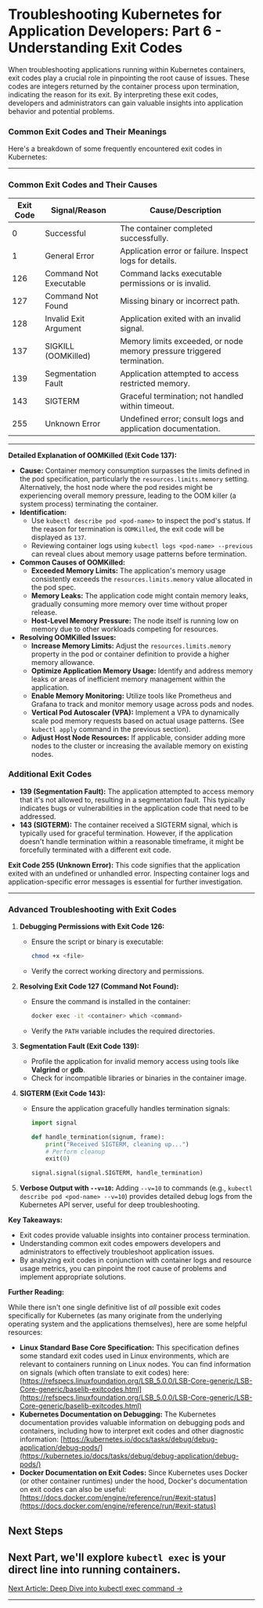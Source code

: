 # Troubleshooting Kubernetes for Application Developers: Part 6 - Understanding Exit Codes

When troubleshooting applications running within Kubernetes containers, exit codes play a crucial role in pinpointing the root cause of issues. These codes are integers returned by the container process upon termination, indicating the reason for its exit. By interpreting these exit codes, developers and administrators can gain valuable insights into application behavior and potential problems.

### Common Exit Codes and Their Meanings

Here's a breakdown of some frequently encountered exit codes in Kubernetes:

---

### **Common Exit Codes and Their Causes**

| Exit Code | Signal/Reason            | Cause/Description                                                                 |
|-----------|--------------------------|-----------------------------------------------------------------------------------|
| 0         | Successful               | The container completed successfully.                                            |
| 1         | General Error            | Application error or failure. Inspect logs for details.                          |
| 126       | Command Not Executable   | Command lacks executable permissions or is invalid.                              |
| 127       | Command Not Found        | Missing binary or incorrect path.                                                |
| 128       | Invalid Exit Argument    | Application exited with an invalid signal.                                       |
| 137       | SIGKILL (OOMKilled)      | Memory limits exceeded, or node memory pressure triggered termination.           |
| 139       | Segmentation Fault       | Application attempted to access restricted memory.                               |
| 143       | SIGTERM                  | Graceful termination; not handled within timeout.                                |
| 255       | Unknown Error            | Undefined error; consult logs and application documentation.                     |

---

**Detailed Explanation of OOMKilled (Exit Code 137):**

*   **Cause:** Container memory consumption surpasses the limits defined in the pod specification, particularly the `resources.limits.memory` setting. Alternatively, the host node where the pod resides might be experiencing overall memory pressure, leading to the OOM killer (a system process) terminating the container.
*   **Identification:**
    *   Use `kubectl describe pod <pod-name>` to inspect the pod's status. If the reason for termination is `OOMKilled`, the exit code will be displayed as `137`.
    *   Reviewing container logs using `kubectl logs <pod-name> --previous` can reveal clues about memory usage patterns before termination.
*   **Common Causes of OOMKilled:**
    *   **Exceeded Memory Limits:** The application's memory usage consistently exceeds the `resources.limits.memory` value allocated in the pod spec.
    *   **Memory Leaks:** The application code might contain memory leaks, gradually consuming more memory over time without proper release.
    *   **Host-Level Memory Pressure:** The node itself is running low on memory due to other workloads competing for resources.
*   **Resolving OOMKilled Issues:**
    *   **Increase Memory Limits:** Adjust the `resources.limits.memory` property in the pod or container definition to provide a higher memory allowance.
    *   **Optimize Application Memory Usage:** Identify and address memory leaks or areas of inefficient memory management within the application.
    *   **Enable Memory Monitoring:** Utilize tools like Prometheus and Grafana to track and monitor memory usage across pods and nodes.
    *   **Vertical Pod Autoscaler (VPA):** Implement a VPA to dynamically scale pod memory requests based on actual usage patterns. (See `kubectl apply` command in the previous section).
    *   **Adjust Host Node Resources:** If applicable, consider adding more nodes to the cluster or increasing the available memory on existing nodes.

### Additional Exit Codes

*   **139 (Segmentation Fault):** The application attempted to access memory that it's not allowed to, resulting in a segmentation fault. This typically indicates bugs or vulnerabilities in the application code that need to be addressed.
*   **143 (SIGTERM):** The container received a SIGTERM signal, which is typically used for graceful termination. However, if the application doesn't handle termination within a reasonable timeframe, it might be forcefully terminated with a different exit code.

**Exit Code 255 (Unknown Error):** This code signifies that the application exited with an undefined or unhandled error. Inspecting container logs and application-specific error messages is essential for further investigation.

---
### **Advanced Troubleshooting with Exit Codes**

1. **Debugging Permissions with Exit Code 126:**
   - Ensure the script or binary is executable:
     ```bash
     chmod +x <file>
     ```
   - Verify the correct working directory and permissions.

2. **Resolving Exit Code 127 (Command Not Found):**
   - Ensure the command is installed in the container:
     ```bash
     docker exec -it <container> which <command>
     ```
   - Verify the `PATH` variable includes the required directories.

3. **Segmentation Fault (Exit Code 139):**
   - Profile the application for invalid memory access using tools like **Valgrind** or **gdb**.
   - Check for incompatible libraries or binaries in the container image.

4. **SIGTERM (Exit Code 143):**
   - Ensure the application gracefully handles termination signals:
     ```python
     import signal

     def handle_termination(signum, frame):
         print("Received SIGTERM, cleaning up...")
         # Perform cleanup
         exit(0)

     signal.signal(signal.SIGTERM, handle_termination)
     ```

5. **Verbose Output with `--v=10`:**
   Adding `--v=10` to commands (e.g., `kubectl describe pod <pod-name> --v=10`) provides detailed debug logs from the Kubernetes API server, useful for deep troubleshooting.


**Key Takeaways:**

*   Exit codes provide valuable insights into container process termination.
*   Understanding common exit codes empowers developers and administrators to effectively troubleshoot application issues.
*   By analyzing exit codes in conjunction with container logs and resource usage metrics, you can pinpoint the root cause of problems and implement appropriate solutions.

**Further Reading:**

While there isn't one single definitive list of *all* possible exit codes specifically for Kubernetes (as many originate from the underlying operating system and the applications themselves), here are some helpful resources:

*   **Linux Standard Base Core Specification:** This specification defines some standard exit codes used in Linux environments, which are relevant to containers running on Linux nodes. You can find information on signals (which often translate to exit codes) here: [https://refspecs.linuxfoundation.org/LSB_5.0.0/LSB-Core-generic/LSB-Core-generic/baselib-exitcodes.html](https://refspecs.linuxfoundation.org/LSB_5.0.0/LSB-Core-generic/LSB-Core-generic/baselib-exitcodes.html)
*   **Kubernetes Documentation on Debugging:** The Kubernetes documentation provides valuable information on debugging pods and containers, including how to interpret exit codes and other diagnostic information: [https://kubernetes.io/docs/tasks/debug/debug-application/debug-pods/](https://kubernetes.io/docs/tasks/debug/debug-application/debug-pods/)
*   **Docker Documentation on Exit Codes:** Since Kubernetes uses Docker (or other container runtimes) under the hood, Docker's documentation on exit codes can also be useful: [https://docs.docker.com/engine/reference/run/#exit-status](https://docs.docker.com/engine/reference/run/#exit-status)

## Next Steps

Next Part, we'll explore `kubectl exec` is your direct line into running containers.
---

[Next Article: Deep Dive into kubectl exec command →](./7_exec.md)

---
